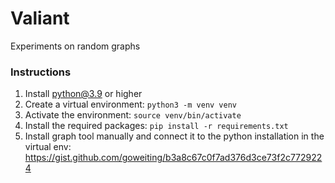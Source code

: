 # Valiant

Experiments on random graphs

### Instructions

1. Install python@3.9 or higher
2. Create a virtual environment: `python3 -m venv venv`
3. Activate the environment: `source venv/bin/activate`
4. Install the required packages: `pip install -r requirements.txt`
5. Install graph tool manually and connect it to the python installation in the virtual env: https://gist.github.com/goweiting/b3a8c67c0f7ad376d3ce73f2c7729224
